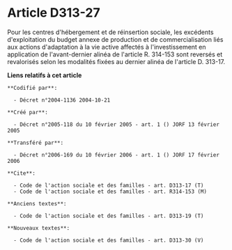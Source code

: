 # Article D313-27

Pour les centres d'hébergement et de réinsertion sociale, les excédents d'exploitation du budget annexe de production et de
commercialisation liés aux actions d'adaptation à la vie active affectés à l'investissement en application de l'avant-dernier
alinéa de l'article R. 314-153 sont reversés et revalorisés selon les modalités fixées au dernier alinéa de l'article D.
313-17.

**Liens relatifs à cet article**

	**Codifié par**:

	  - Décret n°2004-1136 2004-10-21

	**Créé par**:

	  - Décret n°2005-118 du 10 février 2005 - art. 1 () JORF 13 février 2005

	**Transféré par**:

	  - Décret n°2006-169 du 10 février 2006 - art. 1 () JORF 17 février 2006

	**Cite**:

	  - Code de l'action sociale et des familles - art. D313-17 (T)
	  - Code de l'action sociale et des familles - art. R314-153 (M)

	**Anciens textes**:

	  - Code de l'action sociale et des familles - art. D313-19 (T)

	**Nouveaux textes**:

	  - Code de l'action sociale et des familles - art. D313-30 (V)
